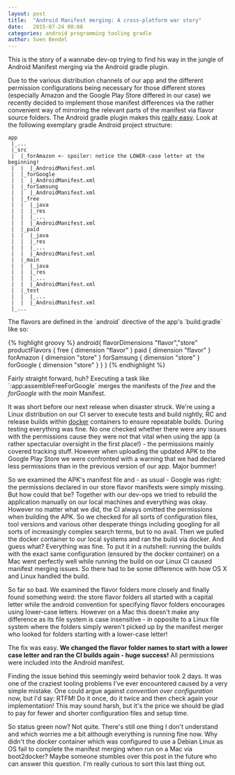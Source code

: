 ```yaml
---
layout: post
title:  "Android Manifest merging: A cross-platform war story"
date:   2015-07-24 00:08
categories: android programming tooling gradle
author: Sven Bendel
---
```

This is the story of a wannabe dev-op trying to find his way in the jungle of Android Manifest merging via the Android gradle plugin.

Due to the various distribution channels of our app and the different permission configurations being necessary for those different stores (especially Amazon and the Google Play Store differed in our case) we recently decided to implement those manifest differences via the rather convenient way of mirroring the relevant parts of the manifest via flavor source folders. The Android gradle plugin makes this [really easy][multi-flavor-documentation]. Look at the following exemplary gradle Android project structure:

~~~~
app
 |_...
 |_src
 |  |_forAmazon <- spoiler: notice the LOWER-case letter at the beginning!
 |  |  |_AndroidManifest.xml
 |  |_forGoogle
 |  |  |_AndroidManifest.xml
 |  |_forSamsung
 |  |  |_AndroidManifest.xml
 |  |_free
 |  |  |_java
 |  |  |_res
 |  |  |_...
 |  |  |_AndroidManifest.xml
 |  |_paid
 |  |  |_java
 |  |  |_res
 |  |  |_...
 |  |  |_AndroidManifest.xml
 |  |_main
 |  |  |_java
 |  |  |_res
 |  |  |_...
 |  |  |_AndroidManifest.xml
 |  |_test
 |  |  |_...
 |  |  |_AndroidManifest.xml
 |_...
~~~~

 The flavors are defined in the ´android´ directive of the app's ´build.gradle´ like so:

 {% highlight groovy %}
 android{
   flavorDimensions "flavor","store"
   productFlavors {
     free {
       dimension "flavor"
     }
     paid {
       dimension "flavor"
     }
     forAmazon {
       dimension "store"
     }
     forSamsung {
       dimension "store"
     }
     forGoogle {
       dimension "store"
     }
   }
 }
 {% endhighlight %}

 Fairly straight forward, huh? Executing a task like ´:app:assembleFreeForGoogle´ merges the manifests of the _free_ and the _forGoogle_ with the _main_ Manifest.

 It was short before our next release when disaster struck. We're using a Linux distribution on our CI server to execute tests and build nightly, RC and release builds within [docker][docker] containers to ensure repeatable builds. During testing everything was fine. No one checked whether there were any issues with the permissions cause they were not that vital when using the app (a rather spectacular oversight in the first place!) - the permissions mainly covered tracking stuff. However when uploading the updated APK to the Google Play Store we were confronted with a warning that we had declared less permissions than in the previous version of our app. Major bummer!

 So we examined the APK's manifest file and - as usual - Google was right: the permissions declared in our store flavor manifests were simply missing. But how could that be? Together with our dev-ops we tried to rebuild the application manually on our local machines and everything was okay. However no matter what we did, the CI always omitted the permissions when building the APK. So we checked for all sorts of configuration files, tool versions and various other desperate things including googling for all sorts of increasingly complex search terms, but to no avail. Then we pulled the docker container to our local systems and ran the build via docker. And guess what? Everything was fine. To put it in a nutshell: running the builds with the exact same configuration (ensured by the docker container) on a Mac went perfectly well while running the build on our Linux CI caused manifest merging issues. So there had to be some difference with how OS X and Linux handled the build.

 So far so bad. We examined the flavor folders more closely and finally found something weird: the store flavor folders all started with a capital letter while the android convention for specifying flavor folders encourages using lower-case letters. However on a Mac this doesn't make any difference as its file system is case insensitive - in opposite to a Linux file system where the folders simply weren't picked up by the manifest merger who looked for folders starting with a lower-case letter!

 The fix was easy. **We changed the flavor folder names to start with a lower case letter and ran the CI builds again - huge success!** All permissions were included into the Android manifest.

 Finding the issue behind this seemingly weird behavior took 2 days. It was one of the craziest tooling problems I've ever encountered caused by a very simple mistake. One could argue against _convention over configuration_ now, but I'd say: RTFM! Do it once, do it twice and then check again your implementation! This may sound harsh, but it's the price we should be glad to pay for fewer and shorter configuration files and setup time.

 So status green now? Not quite. There's still one thing I don't understand and which worries me a bit although everything is running fine now. Why didn't the docker container which was configured to use a Debian Linux as OS fail to complete the manifest merging when run on a Mac via boot2docker? Maybe someone stumbles over this post in the future who can answer this question. I'm really curious to sort this last thing out.

[multi-flavor-documentation]: http://tools.android.com/tech-docs/new-build-system/user-guide#TOC-Multi-flavor-variants
[docker]: https://www.docker.com/
